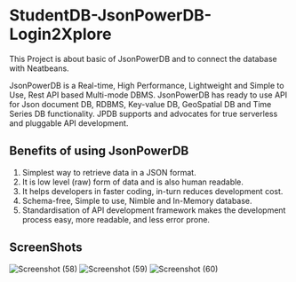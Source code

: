 # StudentDB-JsonPowerDB-Login2Xplore
This Project is about basic of JsonPowerDB and to connect the database with Neatbeans.

JsonPowerDB is a Real-time, High Performance, Lightweight and Simple to Use, Rest API based Multi-mode DBMS. JsonPowerDB has ready to use API for Json document DB, RDBMS, Key-value DB, GeoSpatial DB and Time Series DB functionality. JPDB supports and advocates for true serverless and pluggable API development.

## Benefits of using JsonPowerDB
1. Simplest way to retrieve data in a JSON format.
2. It is low level (raw) form of data and is also human readable.
3. It helps developers in faster coding, in-turn reduces development cost.
4. Schema-free, Simple to use, Nimble and In-Memory database.
5.  Standardisation of API development framework makes the development process easy, more readable, and less error prone.

## ScreenShots
![Screenshot (58)](https://user-images.githubusercontent.com/89240543/132514676-2643f913-5a97-495f-bafd-1bdbe17690f6.png)
![Screenshot (59)](https://user-images.githubusercontent.com/89240543/132514735-6407d009-3d6b-42ca-9441-3200ed2f48c2.png)
![Screenshot (60)](https://user-images.githubusercontent.com/89240543/132514787-ae99e7c8-5b8e-47b5-99eb-4be8ea2cc535.png)
